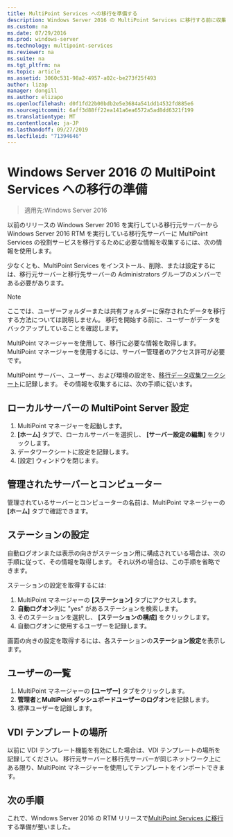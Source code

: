 ```yaml
---
title: MultiPoint Services への移行を準備する
description: Windows Server 2016 の MultiPoint Services に移行する前に収集する情報について説明します。
ms.custom: na
ms.date: 07/29/2016
ms.prod: windows-server
ms.technology: multipoint-services
ms.reviewer: na
ms.suite: na
ms.tgt_pltfrm: na
ms.topic: article
ms.assetid: 3060c531-98a2-4957-a02c-be273f25f493
author: lizap
manager: dongill
ms.author: elizapo
ms.openlocfilehash: d0f1fd22b00bdb2e5e3684a541dd14532fd885e6
ms.sourcegitcommit: 6aff3d88ff22ea141a6ea6572a5ad8dd6321f199
ms.translationtype: MT
ms.contentlocale: ja-JP
ms.lasthandoff: 09/27/2019
ms.locfileid: "71394646"
---
```

# <a name="prepare-to-migrate-to-multipoint-services-in-windows-server-2016"></a>Windows Server 2016 の MultiPoint Services への移行の準備

>適用先:Windows Server 2016

以前のリリースの Windows Server 2016 を実行している移行元サーバーから Windows Server 2016 RTM を実行している移行先サーバーに MultiPoint Services の役割サービスを移行するために必要な情報を収集するには、次の情報を使用します。

少なくとも、MultiPoint Services をインストール、削除、または設定するには、移行元サーバーと移行先サーバーの Administrators グループのメンバーである必要があります。

>[!NOTE]
> ここでは、ユーザーフォルダーまたは共有フォルダーに保存されたデータを移行する方法については説明しません。 移行を開始する前に、ユーザーがデータをバックアップしていることを確認します。

MultiPoint マネージャーを使用して、移行に必要な情報を取得します。 MultiPoint マネージャーを使用するには、サーバー管理者のアクセス許可が必要です。

MultiPoint サーバー、ユーザー、および環境の設定を、[移行データ収集ワークシート](multipoint-services-migration-worksheet.md)に記録します。 その情報を収集するには、次の手順に従います。

## <a name="multipoint-server-settings-for-the-local-server"></a>ローカルサーバーの MultiPoint Server 設定
1. MultiPoint マネージャーを起動します。
2. **[ホーム]** タブで、ローカルサーバーを選択し、 **[サーバー設定の編集]** をクリックします。
3. データワークシートに設定を記録します。
4. [設定] ウィンドウを閉じます。

## <a name="managed-servers-and-computers"></a>管理されたサーバーとコンピューター

管理されているサーバーとコンピューターの名前は、MultiPoint マネージャーの **[ホーム]** タブで確認できます。

## <a name="station-settings"></a>ステーションの設定
自動ログオンまたは表示の向きがステーション用に構成されている場合は、次の手順に従って、その情報を取得します。 それ以外の場合は、この手順を省略できます。

ステーションの設定を取得するには:

1. MultiPoint マネージャーの **[ステーション]** タブにアクセスします。
2. **自動ログオン**列に "yes" があるステーションを検索します。
3. そのステーションを選択し、 **[ステーションの構成]** をクリックします。
4. 自動ログオンに使用するユーザーを記録します。

画面の向きの設定を取得するには、各ステーションの**ステーション設定**を表示します。

## <a name="list-of-users"></a>ユーザーの一覧
1. MultiPoint マネージャーの **[ユーザー]** タブをクリックします。
2. **管理者**と**MultiPoint ダッシュボードユーザーのログオン**を記録します。
3. 標準ユーザーを記録します。

## <a name="vdi-template-location"></a>VDI テンプレートの場所
 以前に VDI テンプレート機能を有効にした場合は、VDI テンプレートの場所を記録してください。 移行元サーバーと移行先サーバーが同じネットワーク上にある限り、MultiPoint マネージャーを使用してテンプレートをインポートできます。
 
## <a name="next-step"></a>次の手順
これで、Windows Server 2016 の RTM リリースで[MultiPoint Services に移行](multipoint-services-migration-steps.md)する準備が整いました。